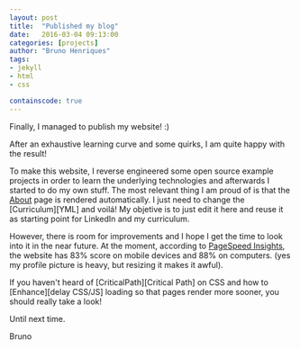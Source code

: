 ```yaml
---
layout: post
title:  "Published my blog"
date:   2016-03-04 09:13:00
categories: [projects]
author: "Bruno Henriques"
tags:
- jekyll
- html
- css

containscode: true
---
```


Finally, I managed to publish my website! :)

After an exhaustive learning curve and some quirks, I am quite happy with the result!

To make this website, I reverse engineered some open source example projects in order to learn the underlying technologies and afterwards I started to do my own stuff. The most relevant thing I am proud of is that the [About][About] page is rendered automatically. I just need to change the [Curriculum][YML] and voilá! My objetive is to just edit it here and reuse it as starting point for LinkedIn and my curriculum.

However, there is room for improvements and I hope I get the time to look into it in the near future. At the moment, according to [PageSpeed Insights][page-speed], the website has 83% score on mobile devices and 88% on computers. (yes my profile picture is heavy, but resizing it makes it awful).

If you haven't heard of [CriticalPath][Critical Path] on CSS and how to [Enhance][delay CSS/JS] loading so that pages render more sooner, you should really take a look! 

Until next time.

Bruno

[Enhance]: https://github.com/filamentgroup/enhance
[About]: https://bphenriques.github.io/about/
[page-speed]:   https://developers.google.com/speed/pagespeed/insights/?url=bphenriques.github.io
[CriticalPath]: https://developers.google.com/web/fundamentals/performance/critical-rendering-path/render-blocking-css?hl=en
[Curriculum]: https://github.com/bphenriques/bphenriques.github.io/blob/master/_data/curriculum.yml